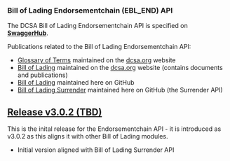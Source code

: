 ### Bill of Lading Endorsementchain (EBL_END) API

The DCSA Bill of Lading Endorsementchain API is specified on [**SwaggerHub**](https://app.swaggerhub.com/apis/dcsaorg/DCSA_EBL_END).

Publications related to the Bill of Lading Endorsementchain API:
- [Glossary of Terms](https://knowledge.dcsa.org/s/glossary) maintained on the [dcsa.org](https://dcsa.org) website
- [Bill of Lading](https://dcsa.org/standards/ebill-of-lading/) maintained on the [dcsa.org](https://dcsa.org) website (contains documents and publications)
- [Bill of Lading](./../) maintained here on GitHub
- [Bill of Lading Surrender](./../surrender/) maintained here on GitHub (the Surrender API)

<a name="v302"></a>[Release v3.0.2 (TBD)](https://app.swaggerhub.com/apis-docs/dcsaorg/DCSA_EBL_END/3.0.2)
---
This is the inital release for the Endorsementchain API - it is introduced as v3.0.2 as this aligns it with other Bill of Lading modules.
- Initial version aligned with Bill of Lading Surrender API
